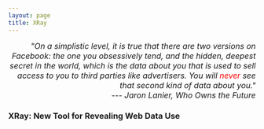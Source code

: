 ```yaml
---
layout: page
title: XRay
---
```


<p class = "message" align = "right">
  <font size="3pt">
  <i>"On a simplistic level, it is true that there are two versions on
  Facebook: the one you obsessively tend, and the hidden, deepest secret in the
  world, which is the data about you that is used to sell access to you to third
  parties like advertisers.  You will <font color="red">never</font> see that
  second kind of data about you."
  <br/>
  --- Jaron Lanier, Who Owns the Future</i>
  </font>
</p>

### XRay: New Tool for Revealing Web Data Use






